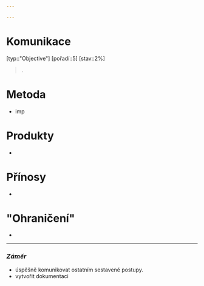 ```yaml
---

---
```


# Komunikace 
[typ::"Objective"] [pořadí::5] [stav::2%]
>  .

# Metoda
- imp
# Produkty
- 
# Přínosy
- 
# "Ohraničení"
- 


---
### *Záměr*
- úspěšně komunikovat ostatním sestavené postupy.
- vytvořit dokumentaci